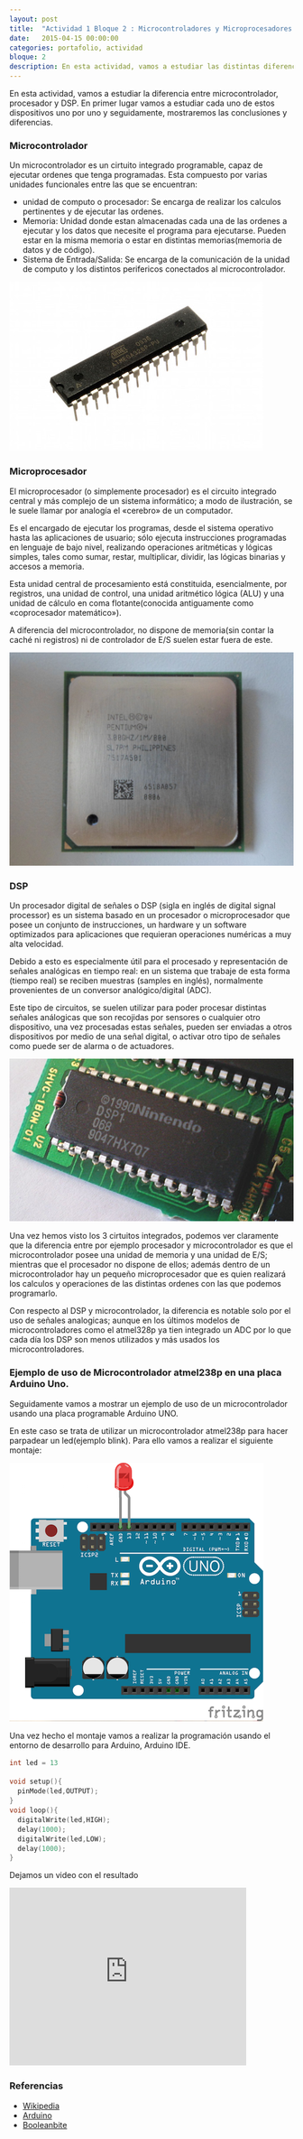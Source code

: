 ```yaml
---
layout: post
title:  "Actividad 1 Bloque 2 : Microcontroladores y Microprocesadores "
date:   2015-04-15 00:00:00
categories: portafolio, actividad
bloque: 2
description: En esta actividad, vamos a estudiar las distintas diferencias entre microcontroladores y microprocesadores; además de estudiar los DSP y estudiar un ejemplo de microcontrolador; en este caso se tratan de los microcontroladores Atmel por medio de las placas programables Arduino.
---
```



En esta actividad, vamos a estudiar la diferencia entre microcontrolador, procesador y DSP. En primer lugar vamos a estudiar cada uno de estos dispositivos uno por uno y seguidamente, mostraremos las conclusiones y diferencias.

### Microcontrolador

Un microcontrolador es un cirtuito integrado programable, capaz de ejecutar ordenes que tenga programadas. Esta compuesto por varias unidades funcionales entre las que se encuentran:

- unidad de computo o procesador: Se encarga de realizar los calculos pertinentes y de ejecutar las ordenes.
- Memoria: Unidad donde estan almacenadas cada una de las ordenes a ejecutar y los datos que necesite el programa para ejecutarse. Pueden estar en la misma memoria o estar en distintas memorias(memoria de datos y de código).
- Sistema de Entrada/Salida: Se encarga de la comunicación de la unidad de computo y los distintos perifericos conectados al microcontrolador.

![atmel328p](/resources/ATMEGA328P-PU.jpg)

### Microprocesador

El microprocesador (o simplemente procesador) es el circuito integrado central y más complejo de un sistema informático; a modo de ilustración, se le suele llamar por analogía el «cerebro» de un computador.

Es el encargado de ejecutar los programas, desde el sistema operativo hasta las aplicaciones de usuario; sólo ejecuta instrucciones programadas en lenguaje de bajo nivel, realizando operaciones aritméticas y lógicas simples, tales como sumar, restar, multiplicar, dividir, las lógicas binarias y accesos a memoria.

Esta unidad central de procesamiento está constituida, esencialmente, por registros, una unidad de control, una unidad aritmético lógica (ALU) y una unidad de cálculo en coma flotante(conocida antiguamente como «coprocesador matemático»).

A diferencia del microcontrolador, no dispone de memoria(sin contar la caché ni registros) ni de controlador de E/S suelen estar fuera de este.

![pentiumIV](/resources/piv.JPG)

### DSP

Un procesador digital de señales o DSP (sigla en inglés de digital signal processor) es un sistema basado en un procesador o microprocesador que posee un conjunto de instrucciones, un hardware y un software optimizados para aplicaciones que requieran operaciones numéricas a muy alta velocidad.

 Debido a esto es especialmente útil para el procesado y representación de señales analógicas en tiempo real: en un sistema que trabaje de esta forma (tiempo real) se reciben muestras (samples en inglés), normalmente provenientes de un conversor analógico/digital (ADC).

 Este tipo de circuitos, se suelen utilizar para poder procesar distintas señales análogicas que son recojidas por sensores o cualquier otro dispositivo, una vez procesadas estas señales, pueden ser enviadas a otros dispositivos por medio de una señal digital, o activar otro tipo de señales como puede ser de alarma o de actuadores.

 ![dsp1](/resources/dsp1.jpg)

 Una vez hemos visto los 3 cirtuitos integrados, podemos ver claramente que la diferencia entre por ejemplo procesador y microcontrolador es que el microcontrolador posee una unidad de memoria y una unidad de E/S; mientras que el procesador no dispone de ellos; además dentro de un microcontrolador hay un pequeño microprocesador que es quien realizará los calculos y operaciones de las distintas ordenes con las que podemos programarlo.

 Con respecto al DSP y microcontrolador, la diferencia es notable solo por el uso de señales analogicas; aunque en los últimos modelos de microcontroladores como el atmel328p ya tien integrado un ADC por lo que cada día los DSP son menos utilizados y más usados los microcontroladores.

### Ejemplo de uso de Microcontrolador atmel238p en una placa Arduino Uno.

Seguidamente vamos a mostrar un ejemplo de uso de un microcontrolador usando una placa programable Arduino UNO.

En este caso se trata de utilizar un microcontrolador atmel238p para hacer parpadear un led(ejemplo blink). Para ello vamos a realizar el siguiente montaje:

![montajeblink](/resources/Blink_bb.png)

Una vez hecho el montaje vamos a realizar la programación usando el entorno de desarrollo para Arduino, Arduino IDE.

```c
int led = 13

void setup(){
  pinMode(led,OUTPUT);
}
void loop(){
  digitalWrite(led,HIGH);
  delay(1000);
  digitalWrite(led,LOW);
  delay(1000);
}

```
Dejamos un video con el resultado

<iframe width="420" height="315" src="https://www.youtube.com/embed/A_QUetY0zi4" frameborder="0" allowfullscreen></iframe>

### Referencias

- [Wikipedia](https://es.wikipedia.org/wiki/Microcontrolador)
- [Arduino](http://arduino.cc)
- [Booleanbite](http://booleanbite.com/web/comenzar-con-arduino/)
